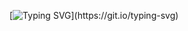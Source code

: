 [![Typing SVG](https://readme-typing-svg.herokuapp.com?font=Figtree&size=25&pause=1000&color=46F733&background=1A1B4B00&vCenter=true&width=435&lines=Hi+there+++++(%E3%83%BB_%E3%83%BB)%E3%83%8E)](https://git.io/typing-svg)




